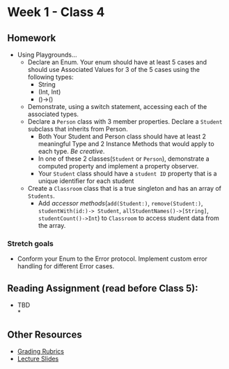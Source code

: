 # Week 1 - Class 4
## Homework
* Using Playgrounds…  
  * Declare an Enum. Your enum should have at least 5 cases and should use Associated Values for 3 of the 5 cases using the following types:  
    * String  
    * (Int, Int)  
    * ()->()  
  * Demonstrate, using a switch statement, accessing each of the associated types.  
  * Declare a `Person` class with 3 member properties. Declare a `Student` subclass that inherits from Person.  
    * Both Your Student and Person class should have at least 2 meaningful Type and 2 Instance Methods that would apply to each type. *Be creative*.  
    * In one of these 2 classes(`Student` or `Person`), demonstrate a computed property and implement a property observer.  
    * Your `Student` class should have a `student ID` property that is a unique identifier for each student  
  * Create a `Classroom` class that is a true singleton and has an array of `Students`.  
    * Add *accessor methods*(`add(Student:)`, `remove(Student:)`, `studentWith(id:)-> Student`, `allStudentNames()->[String]`, `studentCount()->Int`) to `Classroom` to access student data from the array.  

 ### Stretch goals
   * Conform your Enum to the Error protocol. Implement custom error handling for different Error cases.   

## Reading Assignment (read **before** Class 5):  
* TBD  
  *  

## Other Resources
* [Grading Rubrics](../../resources/)
* [Lecture Slides](https://www.icloud.com/keynote/000U6vesUJwxPXIHFk2bnURYw#Week1_Day4)
